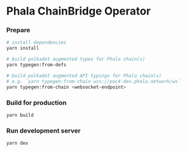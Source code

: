 # Phala ChainBridge Operator

### Prepare

```sh
# install dependencies
yarn install

# build polkadot augmented types for Phala chain(s)
yarn typegen:from-defs

# build polkadot augmented API typings for Phala chain(s)
# e.g. `yarn typegen:from-chain wss://poc4-dev.phala.network/ws`
yarn typegen:from-chain <websocket-endpoint>
```

### Build for production

```sh
yarn build
```

### Run development server

```sh
yarn dev
```
